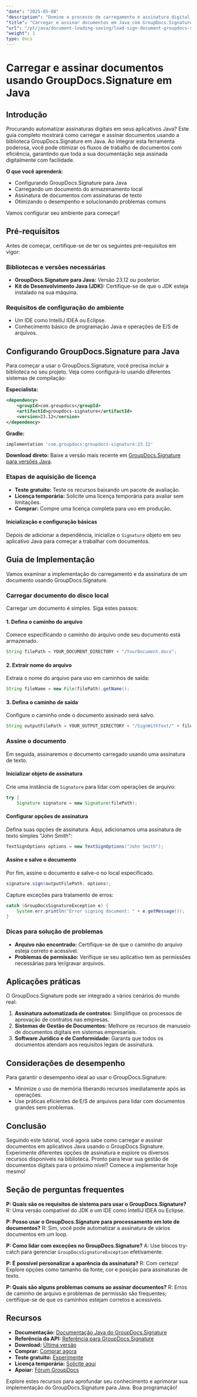 ```yaml
---
"date": "2025-05-08"
"description": "Domine o processo de carregamento e assinatura digital de documentos usando o GroupDocs.Signature para Java. Simplifique seus fluxos de trabalho com documentos com este tutorial detalhado."
"title": "Carregar e assinar documentos em Java com GroupDocs.Signature - Um guia completo"
"url": "/pt/java/document-loading-saving/load-sign-document-groupdocs-signature-java/"
"weight": 1
type: docs
---
```

# Carregar e assinar documentos usando GroupDocs.Signature em Java

## Introdução

Procurando automatizar assinaturas digitais em seus aplicativos Java? Este guia completo mostrará como carregar e assinar documentos usando a biblioteca GroupDocs.Signature em Java. Ao integrar esta ferramenta poderosa, você pode otimizar os fluxos de trabalho de documentos com eficiência, garantindo que toda a sua documentação seja assinada digitalmente com facilidade.

**O que você aprenderá:**
- Configurando GroupDocs.Signature para Java
- Carregando um documento do armazenamento local
- Assinatura de documentos com assinaturas de texto
- Otimizando o desempenho e solucionando problemas comuns

Vamos configurar seu ambiente para começar!

## Pré-requisitos
Antes de começar, certifique-se de ter os seguintes pré-requisitos em vigor:

### Bibliotecas e versões necessárias
- **GroupDocs.Signature para Java:** Versão 23.12 ou posterior.
- **Kit de Desenvolvimento Java (JDK):** Certifique-se de que o JDK esteja instalado na sua máquina.

### Requisitos de configuração do ambiente
- Um IDE como IntelliJ IDEA ou Eclipse.
- Conhecimento básico de programação Java e operações de E/S de arquivos.

## Configurando GroupDocs.Signature para Java
Para começar a usar o GroupDocs.Signature, você precisa incluir a biblioteca no seu projeto. Veja como configurá-lo usando diferentes sistemas de compilação:

**Especialista:**
```xml
<dependency>
    <groupId>com.groupdocs</groupId>
    <artifactId>groupdocs-signature</artifactId>
    <version>23.12</version>
</dependency>
```

**Gradle:**
```gradle
implementation 'com.groupdocs:groupdocs-signature:23.12'
```

**Download direto:**
Baixe a versão mais recente em [GroupDocs.Signature para versões Java](https://releases.groupdocs.com/signature/java/).

### Etapas de aquisição de licença
- **Teste gratuito:** Teste os recursos baixando um pacote de avaliação.
- **Licença temporária:** Solicite uma licença temporária para avaliar sem limitações.
- **Comprar:** Compre uma licença completa para uso em produção.

#### Inicialização e configuração básicas
Depois de adicionar a dependência, inicialize o `Signature` objeto em seu aplicativo Java para começar a trabalhar com documentos.

## Guia de Implementação
Vamos examinar a implementação do carregamento e da assinatura de um documento usando GroupDocs.Signature.

### Carregar documento do disco local
Carregar um documento é simples. Siga estes passos:

#### 1. Defina o caminho do arquivo
Comece especificando o caminho do arquivo onde seu documento está armazenado.
```java
String filePath = YOUR_DOCUMENT_DIRECTORY + "/YourDocument.docx";
```

#### 2. Extrair nome do arquivo
Extraia o nome do arquivo para uso em caminhos de saída:
```java
String fileName = new File(filePath).getName();
```

#### 3. Defina o caminho de saída
Configure o caminho onde o documento assinado será salvo.
```java
String outputFilePath = YOUR_OUTPUT_DIRECTORY + "/SignWithText/" + fileName;
```

### Assine o documento
Em seguida, assinaremos o documento carregado usando uma assinatura de texto.

#### Inicializar objeto de assinatura
Crie uma instância de `Signature` para lidar com operações de arquivo:
```java
try {
    Signature signature = new Signature(filePath);
```

#### Configurar opções de assinatura
Defina suas opções de assinatura. Aqui, adicionamos uma assinatura de texto simples "John Smith":
```java
TextSignOptions options = new TextSignOptions("John Smith");
```

#### Assine e salve o documento
Por fim, assine o documento e salve-o no local especificado.
```java
signature.sign(outputFilePath, options);
```
Capture exceções para tratamento de erros:
```java
catch (GroupDocsSignatureException e) {
    System.err.println("Error signing document: " + e.getMessage());
}
```

### Dicas para solução de problemas
- **Arquivo não encontrado:** Certifique-se de que o caminho do arquivo esteja correto e acessível.
- **Problemas de permissão:** Verifique se seu aplicativo tem as permissões necessárias para ler/gravar arquivos.

## Aplicações práticas
O GroupDocs.Signature pode ser integrado a vários cenários do mundo real:
1. **Assinatura automatizada de contratos:** Simplifique os processos de aprovação de contratos nas empresas.
2. **Sistemas de Gestão de Documentos:** Melhore os recursos de manuseio de documentos digitais em sistemas empresariais.
3. **Software Jurídico e de Conformidade:** Garanta que todos os documentos atendam aos requisitos legais de assinatura.

## Considerações de desempenho
Para garantir o desempenho ideal ao usar o GroupDocs.Signature:
- Minimize o uso de memória liberando recursos imediatamente após as operações.
- Use práticas eficientes de E/S de arquivos para lidar com documentos grandes sem problemas.

## Conclusão
Seguindo este tutorial, você agora sabe como carregar e assinar documentos em aplicativos Java usando o GroupDocs.Signature. Experimente diferentes opções de assinatura e explore os diversos recursos disponíveis na biblioteca. Pronto para levar sua gestão de documentos digitais para o próximo nível? Comece a implementar hoje mesmo!

## Seção de perguntas frequentes
**P: Quais são os requisitos de sistema para usar o GroupDocs.Signature?**
R: Uma versão compatível do JDK e um IDE como IntelliJ IDEA ou Eclipse.

**P: Posso usar o GroupDocs.Signature para processamento em lote de documentos?**
R: Sim, você pode automatizar a assinatura de vários documentos em um loop.

**P: Como lidar com exceções no GroupDocs.Signature?**
A: Use blocos try-catch para gerenciar `GroupDocsSignatureException` efetivamente.

**P: É possível personalizar a aparência da assinatura?**
R: Com certeza! Explore opções como tamanho da fonte, cor e posição para assinaturas de texto.

**P: Quais são alguns problemas comuns ao assinar documentos?**
R: Erros de caminho de arquivo e problemas de permissão são frequentes; certifique-se de que os caminhos estejam corretos e acessíveis.

## Recursos
- **Documentação:** [Documentação Java do GroupDocs.Signature](https://docs.groupdocs.com/signature/java/)
- **Referência da API:** [Referência para GroupDocs.Signature](https://reference.groupdocs.com/signature/java/)
- **Download:** [Última versão](https://releases.groupdocs.com/signature/java/)
- **Comprar:** [Comprar agora](https://purchase.groupdocs.com/buy)
- **Teste gratuito:** [Experimente](https://releases.groupdocs.com/signature/java/)
- **Licença temporária:** [Solicite aqui](https://purchase.groupdocs.com/temporary-license/)
- **Apoiar:** [Fórum GroupDocs](https://forum.groupdocs.com/c/signature/)

Explore estes recursos para aprofundar seu conhecimento e aprimorar sua implementação do GroupDocs.Signature para Java. Boa programação!